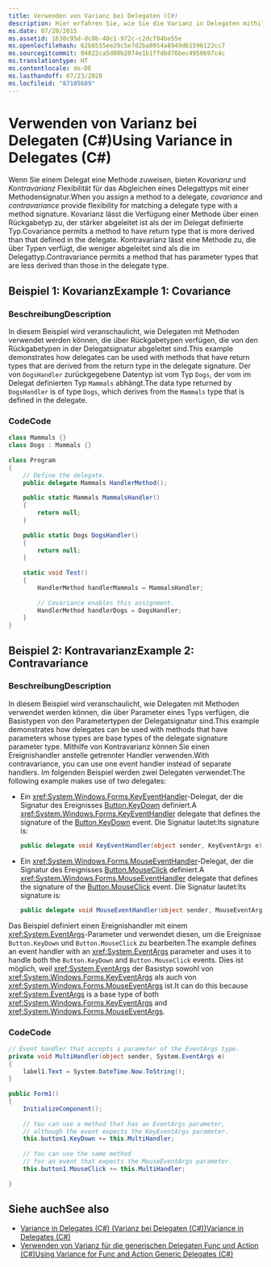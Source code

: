 ```yaml
---
title: Verwenden von Varianz bei Delegaten (C#)
description: Hier erfahren Sie, wie Sie die Varianz in Delegaten mithilfe der enthaltenen Ko- und Kontravarianzcodebeispiele verwenden.
ms.date: 07/20/2015
ms.assetid: 1638c95d-dc8b-40c1-972c-c2dcf84be55e
ms.openlocfilehash: 62b0555ee29c5e7d2ba0954a8949d61596122cc7
ms.sourcegitcommit: 04022ca5d00b2074e1b1ffdbd76bec4950697c4c
ms.translationtype: HT
ms.contentlocale: de-DE
ms.lasthandoff: 07/23/2020
ms.locfileid: "87105689"
---
```

# <a name="using-variance-in-delegates-c"></a><span data-ttu-id="d42ed-103">Verwenden von Varianz bei Delegaten (C#)</span><span class="sxs-lookup"><span data-stu-id="d42ed-103">Using Variance in Delegates (C#)</span></span>
<span data-ttu-id="d42ed-104">Wenn Sie einem Delegat eine Methode zuweisen, bieten *Kovarianz* und *Kontravarianz* Flexibilität für das Abgleichen eines Delegattyps mit einer Methodensignatur.</span><span class="sxs-lookup"><span data-stu-id="d42ed-104">When you assign a method to a delegate, *covariance* and *contravariance* provide flexibility for matching a delegate type with a method signature.</span></span> <span data-ttu-id="d42ed-105">Kovarianz lässt die Verfügung einer Methode über einen Rückgabetyp zu, der stärker abgeleitet ist als der im Delegat definierte Typ.</span><span class="sxs-lookup"><span data-stu-id="d42ed-105">Covariance permits a method to have return type that is more derived than that defined in the delegate.</span></span> <span data-ttu-id="d42ed-106">Kontravarianz lässt eine Methode zu, die über Typen verfügt, die weniger abgeleitet sind als die im Delegattyp.</span><span class="sxs-lookup"><span data-stu-id="d42ed-106">Contravariance permits a method that has parameter types that are less derived than those in the delegate type.</span></span>  
  
## <a name="example-1-covariance"></a><span data-ttu-id="d42ed-107">Beispiel 1: Kovarianz</span><span class="sxs-lookup"><span data-stu-id="d42ed-107">Example 1: Covariance</span></span>  
  
### <a name="description"></a><span data-ttu-id="d42ed-108">Beschreibung</span><span class="sxs-lookup"><span data-stu-id="d42ed-108">Description</span></span>  
 <span data-ttu-id="d42ed-109">In diesem Beispiel wird veranschaulicht, wie Delegaten mit Methoden verwendet werden können, die über Rückgabetypen verfügen, die von den Rückgabetypen in der Delegatsignatur abgeleitet sind.</span><span class="sxs-lookup"><span data-stu-id="d42ed-109">This example demonstrates how delegates can be used with methods that have return types that are derived from the return type in the delegate signature.</span></span> <span data-ttu-id="d42ed-110">Der von `DogsHandler` zurückgegebene Datentyp ist vom Typ `Dogs`, der vom im Delegat definierten Typ `Mammals` abhängt.</span><span class="sxs-lookup"><span data-stu-id="d42ed-110">The data type returned by `DogsHandler` is of type `Dogs`, which derives from the `Mammals` type that is defined in the delegate.</span></span>  
  
### <a name="code"></a><span data-ttu-id="d42ed-111">Code</span><span class="sxs-lookup"><span data-stu-id="d42ed-111">Code</span></span>  
  
```csharp  
class Mammals {}  
class Dogs : Mammals {}  
  
class Program  
{  
    // Define the delegate.  
    public delegate Mammals HandlerMethod();  
  
    public static Mammals MammalsHandler()  
    {  
        return null;  
    }  
  
    public static Dogs DogsHandler()  
    {  
        return null;  
    }  
  
    static void Test()  
    {  
        HandlerMethod handlerMammals = MammalsHandler;  
  
        // Covariance enables this assignment.  
        HandlerMethod handlerDogs = DogsHandler;  
    }  
}  
```  
  
## <a name="example-2-contravariance"></a><span data-ttu-id="d42ed-112">Beispiel 2: Kontravarianz</span><span class="sxs-lookup"><span data-stu-id="d42ed-112">Example 2: Contravariance</span></span>  
  
### <a name="description"></a><span data-ttu-id="d42ed-113">Beschreibung</span><span class="sxs-lookup"><span data-stu-id="d42ed-113">Description</span></span>

<span data-ttu-id="d42ed-114">In diesem Beispiel wird veranschaulicht, wie Delegaten mit Methoden verwendet werden können, die über Parameter eines Typs verfügen, die Basistypen von den Parametertypen der Delegatsignatur sind.</span><span class="sxs-lookup"><span data-stu-id="d42ed-114">This example demonstrates how delegates can be used with methods that have parameters whose types are base types of the delegate signature parameter type.</span></span> <span data-ttu-id="d42ed-115">Mithilfe von Kontravarianz können Sie einen Ereignishandler anstelle getrennter Handler verwenden.</span><span class="sxs-lookup"><span data-stu-id="d42ed-115">With contravariance, you can use one event handler instead of separate handlers.</span></span> <span data-ttu-id="d42ed-116">Im folgenden Beispiel werden zwei Delegaten verwendet:</span><span class="sxs-lookup"><span data-stu-id="d42ed-116">The following example makes use of two delegates:</span></span>

- <span data-ttu-id="d42ed-117">Ein <xref:System.Windows.Forms.KeyEventHandler>-Delegat, der die Signatur des Ereignisses [Button.KeyDown](xref:System.Windows.Forms.Control.KeyDown) definiert.</span><span class="sxs-lookup"><span data-stu-id="d42ed-117">A <xref:System.Windows.Forms.KeyEventHandler> delegate that defines the signature of the [Button.KeyDown](xref:System.Windows.Forms.Control.KeyDown) event.</span></span> <span data-ttu-id="d42ed-118">Die Signatur lautet:</span><span class="sxs-lookup"><span data-stu-id="d42ed-118">Its signature is:</span></span>

   ```csharp
   public delegate void KeyEventHandler(object sender, KeyEventArgs e)
   ```

- <span data-ttu-id="d42ed-119">Ein <xref:System.Windows.Forms.MouseEventHandler>-Delegat, der die Signatur des Ereignisses [Button.MouseClick](xref:System.Windows.Forms.Control.MouseDown) definiert.</span><span class="sxs-lookup"><span data-stu-id="d42ed-119">A <xref:System.Windows.Forms.MouseEventHandler> delegate that defines the signature of the [Button.MouseClick](xref:System.Windows.Forms.Control.MouseDown) event.</span></span> <span data-ttu-id="d42ed-120">Die Signatur lautet:</span><span class="sxs-lookup"><span data-stu-id="d42ed-120">Its signature is:</span></span>

   ```csharp
   public delegate void MouseEventHandler(object sender, MouseEventArgs e)
   ```

<span data-ttu-id="d42ed-121">Das Beispiel definiert einen Ereignishandler mit einem <xref:System.EventArgs>-Parameter und verwendet diesen, um die Ereignisse `Button.KeyDown` und `Button.MouseClick` zu bearbeiten.</span><span class="sxs-lookup"><span data-stu-id="d42ed-121">The example defines an event handler with an <xref:System.EventArgs> parameter and uses it to handle both the `Button.KeyDown` and `Button.MouseClick` events.</span></span> <span data-ttu-id="d42ed-122">Dies ist möglich, weil <xref:System.EventArgs> der Basistyp sowohl von <xref:System.Windows.Forms.KeyEventArgs> als auch von <xref:System.Windows.Forms.MouseEventArgs> ist.</span><span class="sxs-lookup"><span data-stu-id="d42ed-122">It can do this because <xref:System.EventArgs> is a base type of both <xref:System.Windows.Forms.KeyEventArgs>  and <xref:System.Windows.Forms.MouseEventArgs>.</span></span>
  
### <a name="code"></a><span data-ttu-id="d42ed-123">Code</span><span class="sxs-lookup"><span data-stu-id="d42ed-123">Code</span></span>  
  
```csharp  
// Event handler that accepts a parameter of the EventArgs type.  
private void MultiHandler(object sender, System.EventArgs e)  
{  
    label1.Text = System.DateTime.Now.ToString();  
}  
  
public Form1()  
{  
    InitializeComponent();  
  
    // You can use a method that has an EventArgs parameter,  
    // although the event expects the KeyEventArgs parameter.  
    this.button1.KeyDown += this.MultiHandler;  
  
    // You can use the same method
    // for an event that expects the MouseEventArgs parameter.  
    this.button1.MouseClick += this.MultiHandler;  
  
}  
```  
  
## <a name="see-also"></a><span data-ttu-id="d42ed-124">Siehe auch</span><span class="sxs-lookup"><span data-stu-id="d42ed-124">See also</span></span>

- [<span data-ttu-id="d42ed-125">Variance in Delegates (C#) (Varianz bei Delegaten (C#))</span><span class="sxs-lookup"><span data-stu-id="d42ed-125">Variance in Delegates (C#)</span></span>](./variance-in-delegates.md)
- [<span data-ttu-id="d42ed-126">Verwenden von Varianz für die generischen Delegaten Func und Action (C#)</span><span class="sxs-lookup"><span data-stu-id="d42ed-126">Using Variance for Func and Action Generic Delegates (C#)</span></span>](./using-variance-for-func-and-action-generic-delegates.md)
